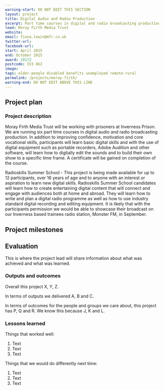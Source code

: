 ```yaml
---
warning-start: DO NOT EDIT THIS SECTION
layout: project
title: Digital Audio and Radio Production
excerpt: Part time courses in digital and radio broadcasting production
lead: Moray Firth Media Trust
website: 
email: fiona.lewin@mfr.co.uk
twitter-url: 
facebook-url: 
start: April 2015
end: October 2015
award: 19172
postcode: IV3 8UJ
image:
tags: older-people disabled benefits unemployed remote-rural
permalink: /projects/moray-firth/
warning-end: DO NOT EDIT ABOVE THIS LINE
---
```


## Project plan

### Project description

Moray Firth Media Trust will be working with prisoners at Inverness Prison. We are running six part time courses in digital audio and radio broadcasting production. In addition to improving confidence, motivation and core vocational skills, participants will learn basic digital skills and with the use of digital equipment such as portable recorders, Adobe Audition and other software, will learn how to digitally edit the sounds and to build their own show to a specific time frame. A certificate will be gained on completion of the course.

Radioskills Summer School - This project is being made available for up to 12 participants, over 16 years of age and to anyone with an interest or aspiration to learn new digital skills. Radioskills Summer School candidates will learn how to create entertaining digital content that will connect and engage with audiences both at home and abroad. They will learn how to write and plan a digital radio programme as well as how to use industry standard digital recording and editing equipment. 
It is likely that with the participants permission we would be able to showcase their broadcast on our Inverness based trainees radio station, Monster FM,  in September.


## Project milestones



## Evaluation

This is where the project lead will share information about what was achieved and what was learned.

### Outputs and outcomes

Overall this project X, Y, Z.

In terms of outputs we delivered A, B and C.

In terms of outcomes for the people and groups we care about, this project has P, Q and R. We know this because J, K and L.

### Lessons learned

Things that worked well:

1. Text
2. Text
3. Text

Things that we would do differently next time:

1. Text
2. Text
3. Text
